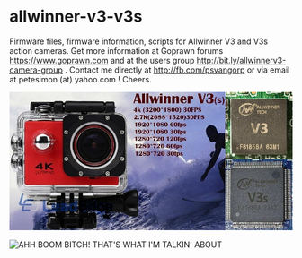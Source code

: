 # allwinner-v3-v3s
Firmware files, firmware information, scripts for Allwinner V3 and V3s action cameras. Get more information at Goprawn forums https://www.goprawn.com and at the users group http://bit.ly/allwinnerv3-camera-group . Contact me directly at http://fb.com/psvangorp or via email at petesimon (at) yahoo.com ! Cheers.

![Allwinner v3 v3s SoC chip logo graphic](allwinner-v3-v3s-chips-logo-graphic.jpg)

![AHH BOOM BITCH! THAT'S WHAT I'M TALKIN' ABOUT](boom.gif)
